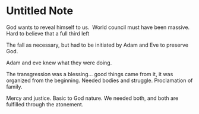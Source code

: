# Untitled Note

God wants to reveal himself to us. 
World council must have been massive. Hard to believe that a full third left

The fall as necessary, but had to be initiated by Adam and Eve to preserve God.

Adam and eve knew what they were doing.

The transgression was a blessing... good things came from it, it was organized from the beginning. Needed bodies and struggle. Proclamation of family. 

Mercy and justice. Basic to God nature. We needed both, and both are fulfilled through the atonement.
